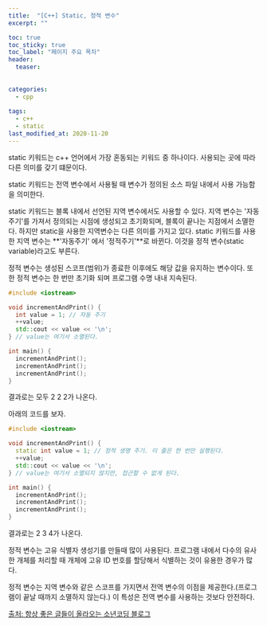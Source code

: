```yaml
---
title:  "[C++] Static, 정적 변수"
excerpt: ""

toc: true
toc_sticky: true
toc_label: "페이지 주요 목차"
header:
  teaser: 
  
  
categories:
  - cpp
  
tags:
  - c++
  - static
last_modified_at: 2020-11-20
---
```


static 키워드는 c++ 언어에서 가장 혼동되는 키워드 중 하나이다. 사용되는 곳에 따라 다른 의미를 갖기 떄문이다.

static 키워드는 전역 변수에서 사용될 때 변수가 정의된 소스 파일 내에서 사용 가능함을 의미한다.

static 키워드는 블록 내에서 선언된 지역 변수에서도 사용할 수 있다. 지역 변수는 '자동주기'를 가져서 정의되는 시점에 생성되고 초기화되며, 블록이 끝나는 지점에서 소멸한다.
하지만 static을 사용한 지역변수는 다른 의미를 가지고 있다. static 키워드를 사용한 지역 변수는 **'자동주기' 에서 '정적주기'**로 바뀐다. 이것을 정적 변수(static variable)라고도 부른다.

정적 변수는 생성된 스코프(범위)가 종료한 이후에도 해당 값을 유지하는 변수이다. 또한 정적 변수는 한 번만 초기화 되며 프로그램 수명 내내 지속된다.

```cpp
#include <iostream>

void incrementAndPrint() {
  int value = 1; // 자동 주기
  ++value;
  std::cout << value << '\n';
} // value는 여기서 소멸된다.

int main() {
  incrementAndPrint();
  incrementAndPrint();
  incrementAndPrint();
}
```

결과로는 모두 2 2 2가 나온다.

아래의 코드를 보자.

```cpp
#include <iostream>

void incrementAndPrint() {
  static int value = 1; // 정적 생명 주기. 이 줄은 한 번만 실행된다.
  ++value;
  std::cout << value << '\n';
} // value는 여기서 소멸되지 않지만, 접근할 수 없게 된다.

int main() {
  incrementAndPrint();
  incrementAndPrint();
  incrementAndPrint();
}
```

결과로는 2 3 4가 나온다.

정적 변수는 고유 식별자 생성기를 만들때 많이 사용된다. 프로그램 내에서 다수의 유사한 개체를 처리할 때 개체에 고유 ID 번호를 할당해서 식별하는 것이 유용한 경우가 많다.

정적 변수는 지역 변수와 같은 스코프를 가지면서 전역 변수의 이점을 제공한다.(프로그램이 끝날 때까지 소멸하지 않는다.) 이 특성은 전역 변수를 사용하는 것보다 안전하다.

[출처: 항상 좋은 글들이 올라오는 소년코딩 블로그](https://boycoding.tistory.com/169)
